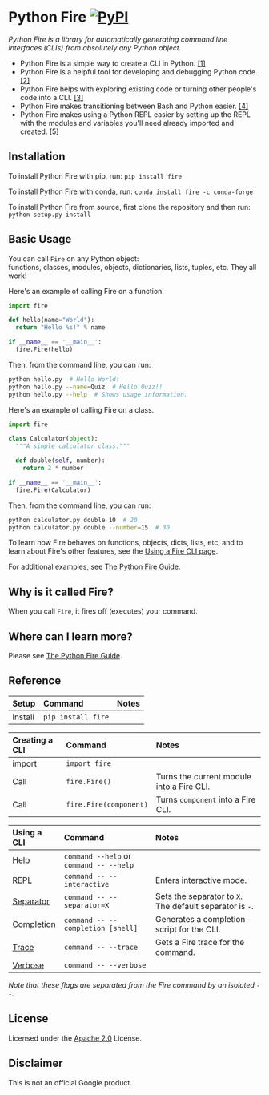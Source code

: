 # Python Fire [![PyPI](https://img.shields.io/pypi/pyversions/fire.svg?style=plastic)](https://github.com/google/python-fire)

_Python Fire is a library for automatically generating command line interfaces
(CLIs) from absolutely any Python object._

- Python Fire is a simple way to create a CLI in Python.
  [[1]](original-docs/benefits.md#simple-cli)
- Python Fire is a helpful tool for developing and debugging Python code.
  [[2]](original-docs/benefits.md#debugging)
- Python Fire helps with exploring existing code or turning other people's code into a
  CLI. [[3]](original-docs/benefits.md#exploring)
- Python Fire makes transitioning between Bash and Python easier.
  [[4]](original-docs/benefits.md#bash)
- Python Fire makes using a Python REPL easier by setting up the REPL with the modules and variables you'll need already
  imported and created.
  [[5]](original-docs/benefits.md#repl)

## Installation

To install Python Fire with pip, run: `pip install fire`

To install Python Fire with conda, run: `conda install fire -c conda-forge`

To install Python Fire from source, first clone the repository and then run:
`python setup.py install`

## Basic Usage

You can call `Fire` on any Python object:<br>
functions, classes, modules, objects, dictionaries, lists, tuples, etc. They all work!

Here's an example of calling Fire on a function.

```python
import fire

def hello(name="World"):
  return "Hello %s!" % name

if __name__ == '__main__':
  fire.Fire(hello)
```

Then, from the command line, you can run:

```bash
python hello.py  # Hello World!
python hello.py --name=Quiz  # Hello Quiz!!
python hello.py --help  # Shows usage information.
```

Here's an example of calling Fire on a class.

```python
import fire

class Calculator(object):
  """A simple calculator class."""

  def double(self, number):
    return 2 * number

if __name__ == '__main__':
  fire.Fire(Calculator)
```

Then, from the command line, you can run:

```bash
python calculator.py double 10  # 20
python calculator.py double --number=15  # 30
```

To learn how Fire behaves on functions, objects, dicts, lists, etc, and to learn about Fire's other features, see
the [Using a Fire CLI page](original-docs/using-cli.md).

For additional examples, see [The Python Fire Guide](original-docs/guide.md).

## Why is it called Fire?

When you call `Fire`, it fires off (executes) your command.

## Where can I learn more?

Please see [The Python Fire Guide](original-docs/guide.md).

## Reference

| Setup   | Command             | Notes
| :------ | :------------------ | :---------
| install | `pip install fire`  |

| Creating a CLI | Command                | Notes
| :--------------| :--------------------- | :---------
| import         | `import fire`          |
| Call           | `fire.Fire()`          | Turns the current module into a Fire CLI.
| Call           | `fire.Fire(component)` | Turns `component` into a Fire CLI.

| Using a CLI                                     | Command                                 | Notes
| :---------------------------------------------- | :-------------------------------------- | :----
| [Help](original-docs/using-cli.md#help-flag)             | `command --help` or `command -- --help` |
| [REPL](original-docs/using-cli.md#interactive-flag)      | `command -- --interactive`              | Enters interactive mode.
| [Separator](original-docs/using-cli.md#separator-flag)   | `command -- --separator=X`              | Sets the separator to `X`. The default separator is `-`.
| [Completion](original-docs/using-cli.md#completion-flag) | `command -- --completion [shell]`       | Generates a completion script for the CLI.
| [Trace](original-docs/using-cli.md#trace-flag)           | `command -- --trace`                    | Gets a Fire trace for the command.
| [Verbose](original-docs/using-cli.md#verbose-flag)       | `command -- --verbose`                  |

_Note that these flags are separated from the Fire command by an isolated `--`._

## License

Licensed under the
[Apache 2.0](https://github.com/google/python-fire/blob/master/LICENSE) License.

## Disclaimer

This is not an official Google product.
